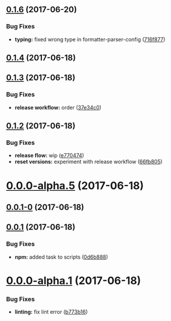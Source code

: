 <a name="0.1.6"></a>
## [0.1.6](https://github.com/BioPhoton/angular-formatter-parser/compare/0.1.4...v0.1.6) (2017-06-20)


### Bug Fixes

* **typing:** fixed wrong type in formatter-parser-config ([716f877](https://github.com/BioPhoton/angular-formatter-parser/commit/716f877))



<a name="0.1.4"></a>
## [0.1.4](https://github.com/BioPhoton/angular-formatter-parser/compare/0.1.3...0.1.4) (2017-06-18)



<a name="0.1.3"></a>
## [0.1.3](https://github.com/BioPhoton/angular-formatter-parser/compare/0.1.2...0.1.3) (2017-06-18)


### Bug Fixes

* **release workflow:** order ([37e34c0](https://github.com/BioPhoton/angular-formatter-parser/commit/37e34c0))



<a name="0.1.2"></a>
## [0.1.2](https://github.com/BioPhoton/angular-formatter-parser/compare/v0.0.0-alpha.5...0.1.2) (2017-06-18)


### Bug Fixes

* **release flow:** wip ([e770474](https://github.com/BioPhoton/angular-formatter-parser/commit/e770474))
* **reset versions:** experiment with release workflow ([66fb805](https://github.com/BioPhoton/angular-formatter-parser/commit/66fb805))



<a name="0.0.0-alpha.5"></a>
# [0.0.0-alpha.5](https://github.com/BioPhoton/angular-formatter-parser/compare/v0.0.1-0...v0.0.0-alpha.5) (2017-06-18)



<a name="0.0.1-0"></a>
## [0.0.1-0](https://github.com/BioPhoton/angular-formatter-parser/compare/v0.0.1...v0.0.1-0) (2017-06-18)



<a name="0.0.1"></a>
## [0.0.1](https://github.com/BioPhoton/angular-formatter-parser/compare/0.0.0-alpha.1...v0.0.1) (2017-06-18)


### Bug Fixes

* **npm:** added task to scripts ([0d6b888](https://github.com/BioPhoton/angular-formatter-parser/commit/0d6b888))



<a name="0.0.0-alpha.1"></a>
# [0.0.0-alpha.1](https://github.com/BioPhoton/angular-formatter-parser/compare/b773b16...0.0.0-alpha.1) (2017-06-18)


### Bug Fixes

* **linting:** fix lint error ([b773b16](https://github.com/BioPhoton/angular-formatter-parser/commit/b773b16))



